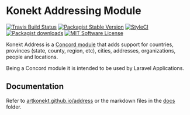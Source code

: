 # Konekt Addressing Module

[![Travis Build Status](https://img.shields.io/travis/artkonekt/address.svg?style=flat-square)](https://travis-ci.org/artkonekt/address)
[![Packagist Stable Version](https://img.shields.io/packagist/v/konekt/address.svg?style=flat-square&label=stable)](https://packagist.org/packages/konekt/address)
[![StyleCI](https://styleci.io/repos/74651867/shield?branch=master)](https://styleci.io/repos/74651867)
[![Packagist downloads](https://img.shields.io/packagist/dt/konekt/address.svg?style=flat-square)](https://packagist.org/packages/konekt/address)
[![MIT Software License](https://img.shields.io/badge/license-MIT-blue.svg?style=flat-square)](LICENSE)

Konekt Address is a [Concord module](https://artkonekt.github.io/concord/#/modules) that adds support for countries, provinces (state, county, region, etc), cities, addresses, organizations, people and locations.

Being a Concord module it is intended to be used by Laravel Applications.

## Documentation

Refer to [artkonekt.github.io/address](https://artkonekt.github.io/address) or the markdown files in the [docs](docs/) folder.
